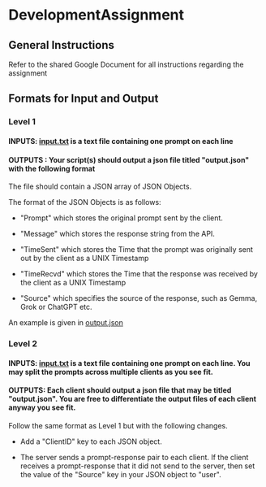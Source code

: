 # DevelopmentAssignment

## General Instructions

Refer to the shared Google Document for all instructions regarding the assignment

## Formats for Input and Output

### Level 1

#### INPUTS: [input.txt](input.txt) is a text file containing one prompt on each line

#### OUTPUTS : Your script(s) should output a json file titled "output.json" with the following format

The file should contain a JSON array of JSON Objects.

The format of the JSON Objects is as follows:

- "Prompt" which stores the original prompt sent by the client.

- "Message" which stores the response string from the API.

- "TimeSent" which stores the Time that the prompt was originally sent out by the client as a UNIX Timestamp

- "TimeRecvd" which stores the Time that the response was received by the client as a UNIX Timestamp

- "Source" which specifies the source of the response, such as Gemma, Grok or ChatGPT etc.  

An example is given in [output.json](output.json)

### Level 2

#### INPUTS: [input.txt](input.txt) is a text file containing one prompt on each line. You may split the prompts across multiple clients as you see fit.

#### OUTPUTS: Each client should output a json file that may be titled "output.json". You are free to differentiate the output files of each client anyway you see fit. 

Follow the same format as Level 1 but with the following changes.

- Add a "ClientID" key to each JSON object.

- The server sends a prompt-response pair to each client. If the client receives a prompt-response that it did not send to the server, then set the value of the "Source" key in your JSON object to "user".
